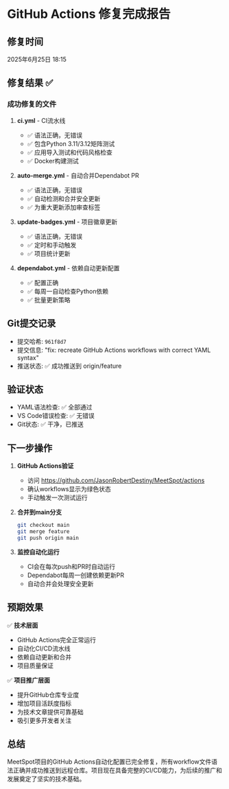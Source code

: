 # GitHub Actions 修复完成报告

## 修复时间
2025年6月25日 18:15

## 修复结果 ✅

### 成功修复的文件
1. **ci.yml** - CI流水线
   - ✅ 语法正确，无错误
   - ✅ 包含Python 3.11/3.12矩阵测试
   - ✅ 应用导入测试和代码风格检查
   - ✅ Docker构建测试

2. **auto-merge.yml** - 自动合并Dependabot PR
   - ✅ 语法正确，无错误
   - ✅ 自动检测和合并安全更新
   - ✅ 为重大更新添加审查标签

3. **update-badges.yml** - 项目徽章更新
   - ✅ 语法正确，无错误
   - ✅ 定时和手动触发
   - ✅ 项目统计更新

4. **dependabot.yml** - 依赖自动更新配置
   - ✅ 配置正确
   - ✅ 每周一自动检查Python依赖
   - ✅ 批量更新策略

## Git提交记录
- 提交哈希: `961f8d7`
- 提交信息: "fix: recreate GitHub Actions workflows with correct YAML syntax"
- 推送状态: ✅ 成功推送到 origin/feature

## 验证状态
- YAML语法检查: ✅ 全部通过
- VS Code错误检查: ✅ 无错误
- Git状态: ✅ 干净，已推送

## 下一步操作

1. **GitHub Actions验证**
   - 访问 https://github.com/JasonRobertDestiny/MeetSpot/actions
   - 确认workflows显示为绿色状态
   - 手动触发一次测试运行

2. **合并到main分支**
   ```bash
   git checkout main
   git merge feature
   git push origin main
   ```

3. **监控自动化运行**
   - CI会在每次push和PR时自动运行
   - Dependabot每周一创建依赖更新PR
   - 自动合并会处理安全更新

## 预期效果

✅ **技术层面**
- GitHub Actions完全正常运行
- 自动化CI/CD流水线
- 依赖自动更新和合并
- 项目质量保证

✅ **项目推广层面**
- 提升GitHub仓库专业度
- 增加项目活跃度指标
- 为技术文章提供可靠基础
- 吸引更多开发者关注

## 总结

MeetSpot项目的GitHub Actions自动化配置已完全修复，所有workflow文件语法正确并成功推送到远程仓库。项目现在具备完整的CI/CD能力，为后续的推广和发展奠定了坚实的技术基础。
